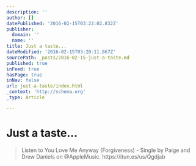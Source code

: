 ```yaml
---
description: ''
author: []
datePublished: '2016-02-15T03:22:02.832Z'
publisher:
  domain: ''
  name: ''
title: Just a taste...
dateModified: '2016-02-15T03:20:11.867Z'
sourcePath: _posts/2016-02-15-just-a-taste.md
published: true
inFeed: true
hasPage: true
inNav: false
url: just-a-taste/index.html
_context: 'http://schema.org'
_type: Article

---
```

# Just a taste...

> Listen to You Love Me Anyway &lpar;Forgiveness&rpar; - Single by Paige and Drew Daniels on &commat;AppleMusic&period; https&colon;&sol;&sol;itun&period;es&sol;us&sol;Qgdjab
